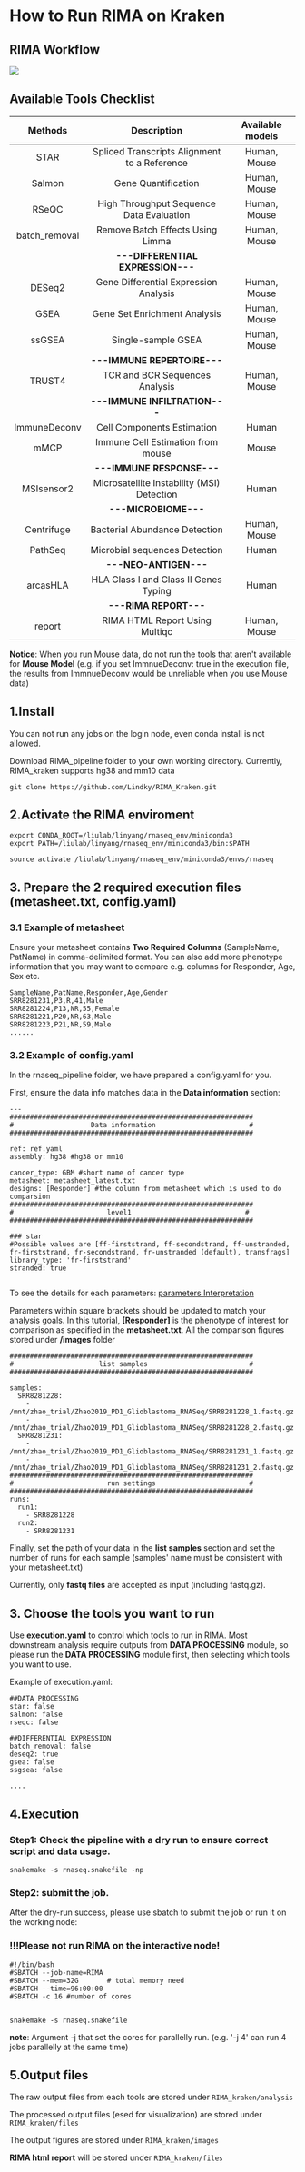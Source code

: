 # How to Run RIMA on Kraken

## RIMA Workflow 
![](https://github.com/Lindky/RIMA_Kraken/blob/master/files/multiqc/Pipeline_Workflow_mqc.png)


## Available Tools Checklist
| **Methods** | **Description** | **Available models**|
| :---: | :---: | :---: |
| STAR | Spliced Transcripts Alignment to a Reference | Human, Mouse |
| Salmon | Gene Quantification | Human, Mouse |
| RSeQC | High Throughput Sequence Data Evaluation | Human, Mouse |
| batch_removal| Remove Batch Effects Using Limma | Human, Mouse |
|  | **---DIFFERENTIAL EXPRESSION---** |  |
| DESeq2 | Gene Differential Expression Analysis | Human, Mouse |
| GSEA | Gene Set Enrichment Analysis | Human, Mouse |
| ssGSEA | Single-sample GSEA | Human, Mouse |
|  | **---IMMUNE REPERTOIRE---** |  |
| TRUST4 | TCR and BCR Sequences Analysis | Human, Mouse |
|  | **---IMMUNE INFILTRATION---** |  |
| ImmuneDeconv | Cell Components Estimation | Human |
| mMCP | Immune Cell Estimation from mouse | Mouse |
|  | **---IMMUNE RESPONSE---** |  |
| MSIsensor2 | Microsatellite Instability (MSI) Detection | Human |
|  | **---MICROBIOME---** |  |
| Centrifuge | Bacterial Abundance Detection | Human, Mouse |
| PathSeq | Microbial sequences Detection | Human |
|  | **---NEO-ANTIGEN---** |  |
| arcasHLA | HLA Class I and Class II Genes Typing | Human |
|  | **---RIMA REPORT---** |  |
| report | RIMA HTML Report Using Multiqc | Human, Mouse |

**Notice**: When you run Mouse data, do not run the tools that aren't available for **Mouse Model**  (e.g. if you set ImmnueDeconv: true in the execution file, the results from ImmnueDeconv would be unreliable when you use Mouse data)


## 1.Install

You can not run any jobs on the login node, even conda install is not allowed.


Download RIMA_pipeline folder to your own working directory. Currently, RIMA_kraken supports hg38 and mm10 data
```
git clone https://github.com/Lindky/RIMA_Kraken.git
```

## 2.Activate the RIMA enviroment

```
export CONDA_ROOT=/liulab/linyang/rnaseq_env/miniconda3
export PATH=/liulab/linyang/rnaseq_env/miniconda3/bin:$PATH

source activate /liulab/linyang/rnaseq_env/miniconda3/envs/rnaseq
```

## 3. Prepare the 2 required execution files (metasheet.txt, config.yaml)

### 3.1 Example of metasheet

Ensure your metasheet contains **Two Required Columns** (SampleName, PatName) in comma-delimited format.
You can also add more phenotype information that you may want to compare e.g. columns for Responder, Age, Sex etc.

```
SampleName,PatName,Responder,Age,Gender
SRR8281231,P3,R,41,Male
SRR8281224,P13,NR,55,Female
SRR8281221,P20,NR,63,Male
SRR8281223,P21,NR,59,Male
......
```

### 3.2 Example of config.yaml

In the rnaseq_pipeline folder, we have prepared a config.yaml for you. 

First, ensure the data info matches data in the **Data information** section:

```
---
############################################################
#                   Data information                       #
############################################################

ref: ref.yaml
assembly: hg38 #hg38 or mm10

cancer_type: GBM #short name of cancer type
metasheet: metasheet_latest.txt
designs: [Responder] #the column from metasheet which is used to do comparsion
############################################################
#                       level1                            #
############################################################

### star 
#Possible values are [ff-firststrand, ff-secondstrand, ff-unstranded, fr-firststrand, fr-secondstrand, fr-unstranded (default), transfrags]
library_type: 'fr-firststrand'
stranded: true


```
To see the details for each parameters: [parameters Interpretation](https://github.com/Lindky/RIMA_Kraken/blob/master/Parameters_description.md)

Parameters within square brackets should be updated to match your analysis goals. In this tutorial, **[Responder]** is the phenotype of interest for comparison as specified in the **metasheet.txt**. All the comparison figures stored under **/images** folder

```
############################################################
#                     list samples                         #
############################################################

samples:
  SRR8281228:
    - /mnt/zhao_trial/Zhao2019_PD1_Glioblastoma_RNASeq/SRR8281228_1.fastq.gz
    - /mnt/zhao_trial/Zhao2019_PD1_Glioblastoma_RNASeq/SRR8281228_2.fastq.gz
  SRR8281231:
    - /mnt/zhao_trial/Zhao2019_PD1_Glioblastoma_RNASeq/SRR8281231_1.fastq.gz
    - /mnt/zhao_trial/Zhao2019_PD1_Glioblastoma_RNASeq/SRR8281231_2.fastq.gz
############################################################
#                       run settings                       #
############################################################
runs:
  run1:
    - SRR8281228
  run2:
    - SRR8281231

```

Finally, set the path of your data in the **list samples** section and set the number of runs for each sample (samples' name must be consistent with your metasheet.txt)

Currently, only **fastq files** are accepted as input (including fastq.gz).

## 3. Choose the tools you want to run

Use **execution.yaml** to control which tools to run in RIMA. Most downstream analysis require outputs from **DATA PROCESSING** module, so please run the **DATA PROCESSING** module first, then selecting which tools you want to use.

Example of execution.yaml:
```
##DATA PROCESSING
star: false
salmon: false
rseqc: false

##DIFFERENTIAL EXPRESSION
batch_removal: false
deseq2: true
gsea: false
ssgsea: false

....
```

## 4.Execution

### Step1: Check the pipeline with a dry run to ensure correct script and data usage.

```
snakemake -s rnaseq.snakefile -np
```
### Step2: submit the job.

After the dry-run success, please use sbatch to submit the job or run it on the working node:

### !!!Please not run RIMA on the interactive node!

```
#!/bin/bash
#SBATCH --job-name=RIMA
#SBATCH --mem=32G       # total memory need
#SBATCH --time=96:00:00
#SBATCH -c 16 #number of cores


snakemake -s rnaseq.snakefile
```
**note**: Argument -j that set the cores for parallelly run. (e.g. '-j 4' can run 4 jobs parallelly at the same time) 

## 5.Output files

The raw output files from each tools are stored under `RIMA_kraken/analysis`

The processed output files (esed for visualization) are stored under `RIMA_kraken/files`

The output figures are stored under `RIMA_kraken/images`

**RIMA html report** will be stored under `RIMA_kraken/files`

